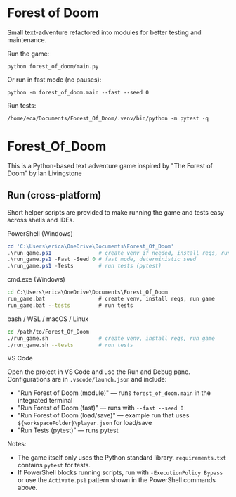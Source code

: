 # Forest of Doom

Small text-adventure refactored into modules for better testing and maintenance.

Run the game:

```
python forest_of_doom/main.py
```

Or run in fast mode (no pauses):

```
python -m forest_of_doom.main --fast --seed 0
```

Run tests:

```
/home/eca/Documents/Forest_Of_Doom/.venv/bin/python -m pytest -q
```
# Forest_Of_Doom
This is a Python-based text adventure game inspired by "The Forest of Doom" by Ian Livingstone

## Run (cross-platform)

Short helper scripts are provided to make running the game and tests easy across shells and IDEs.

PowerShell (Windows)
```powershell
cd 'C:\Users\erica\OneDrive\Documents\Forest_Of_Doom'
.\run_game.ps1               # create venv if needed, install reqs, run game interactively
.\run_game.ps1 -Fast -Seed 0 # fast mode, deterministic seed
.\run_game.ps1 -Tests        # run tests (pytest)
```

cmd.exe (Windows)
```cmd
cd C:\Users\erica\OneDrive\Documents\Forest_Of_Doom
run_game.bat                 # create venv, install reqs, run game
run_game.bat --tests         # run tests
```

bash / WSL / macOS / Linux
```bash
cd /path/to/Forest_Of_Doom
./run_game.sh                # create venv, install reqs, run game
./run_game.sh --tests        # run tests
```

VS Code

Open the project in VS Code and use the Run and Debug pane. Configurations are in `.vscode/launch.json` and include:

 - "Run Forest of Doom (module)" — runs `forest_of_doom.main` in the integrated terminal
- "Run Forest of Doom (fast)" — runs with `--fast --seed 0`
- "Run Forest of Doom (load/save)" — example run that uses `${workspaceFolder}\player.json` for load/save
- "Run Tests (pytest)" — runs pytest

Notes:
- The game itself only uses the Python standard library. `requirements.txt` contains `pytest` for tests.
- If PowerShell blocks running scripts, run with `-ExecutionPolicy Bypass` or use the `Activate.ps1` pattern shown in the PowerShell commands above.

